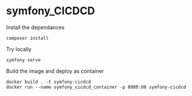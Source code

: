 # symfony_CICDCD

Install the dependances
```
composer install
```

Try locally
```
symfony serve
```

Build the image and deploy as container
```
docker build . -t symfony-cicdcd
docker run --name symfony_cicdcd_container -p 8080:80 symfony-cicdcd
```